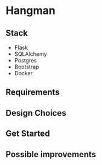 # Hangman

## Stack
* Flask
* SQLAlchemy
* Postgres
* Bootstrap
* Docker

## Requirements


## Design Choices


## Get Started


## Possible improvements